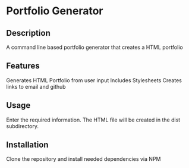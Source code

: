 # Portfolio Generator

## Description
A command line based portfolio generator that creates a HTML portfolio

## Features
Generates HTML Portfolio from user input
Includes Stylesheets
Creates links to email and github

## Usage
Enter the required information.
The HTML file will be created in the dist subdirectory.

## Installation
Clone the repository and install needed dependencies via NPM
